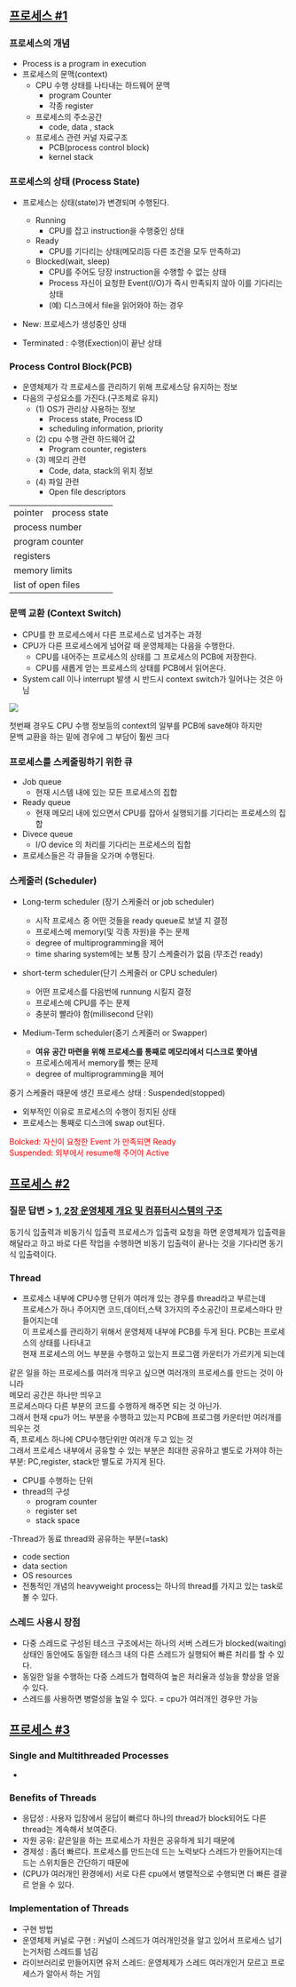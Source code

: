 ## [프로세스 #1](https://core.ewha.ac.kr/publicview/C0101020140318134023355997?vmode=f)

### 프로세스의 개념

- Process is a program in execution
- 프로세스의 문맥(context)
  - CPU 수행 상태를 나타내는 하드웨어 문맥
    - program Counter
    - 각종 register
  - 프로세스의 주소공간
    - code, data , stack
  - 프로세스 관련 커널 자료구조
    - PCB(process control block)
    - kernel stack



### 프로세스의  상태 (Process State)

- 프로세스는 상태(state)가 변경되며 수행된다.
  - Running
    - CPU를 잡고 instruction을 수행중인 상태
  - Ready
    - CPU를 기다리는 상태(메모리등 다른 조건을 모두 만족하고)
  - Blocked(wait, sleep)
    - CPU를 주어도 당장 instruction을 수행할 수 없는 상태
    - Process 자신이 요청한 Event(I/O)가 즉시 만족되지 않아 이를 기다리는 상태
    - (예) 디스크에서 file을 읽어와야 하는 경우

- New: 프로세스가 생성중인 상태
- Terminated : 수행(Exection)이 끝난 상태



### Process Control Block(PCB)

- 운영체제가 각 프로세스를 관리하기 위해 프로세스당 유지하는 정보
- 다음의 구성요소를 가진다.(구조체로 유지)
  - (1) OS가 관리상 사용하는 정보
    - Process state, Process ID
    - scheduling information, priority
  - (2) cpu 수행 관련 하드웨어 값
    - Program counter, registers
  - (3) 메모리 관련
    - Code, data, stack의 위치 정보
  - (4) 파일 관련
    - Open file descriptors

<table>
  <tr>
  <td>pointer</td>
  <td>process state</td>
  </tr>
  <tr>
  <td colspan=2>process number</td>
  </tr>

  <tr>
  <td colspan=2>program counter</td>
  </tr>

  <tr>
  <td colspan=2>registers</td>
  </tr>

  <tr>
  <td colspan=2>memory limits</td>
  </tr>

  <tr>
  <td colspan=2>list of open files</td>
  </tr>
</table>


### 문맥 교환 (Context Switch)

- CPU를 한 프로세스에서 다른 프로세스로 넘겨주는 과정
- CPU가 다른 프로세스에게 넘어갈 때 운영체제는 다음을 수행한다.
  - CPU를 내어주는 프로세스의 상태를 그 프로세스의 PCB에 저장한다.
  - CPU를 새롭게 얻는 프로세스의 상태를 PCB에서 읽어온다.
- System call 이나 interrupt 발생 시 반드시 context switch가 일어나는 것은 아님

![](./img/3강%20문맥교환.png)  

첫번째 경우도 CPU 수행 정보등의 context의 일부를 PCB에 save해야 하지만  
문백 교환을 하는 밑에 경우에 그 부담이 훨씬 크다  


### 프로세스를 스케줄링하기 위한 큐

- Job queue
  - 현재 시스템 내에 있는 모든 프로세스의 집합
- Ready queue
  - 현재 메모리 내에 있으면서 CPU를 잡아서 실행되기를 기다리는 프로세스의 집합
- Divece queue
  - I/O device 의 처리를 기다리는 프로세스의 집합
- 프로세스들은 각 큐들을 오가며 수행된다.

### 스케줄러 (Scheduler)

- Long-term scheduler (장기 스케줄러 or job scheduler)
  - 시작 프로세스 중 어떤 것들을 ready queue로 보낼 지 결정
  - 프로세스에 memory(및 각종 자원)을 주는 문제
  - degree of multiprogramming을 제어
  - time sharing system에는 보통 장기 스케줄러가 없음 (무조건 ready)
- short-term scheduler(단기 스케줄러 or CPU scheduler)
  - 어떤 프로세스를 다음번에 runnung 시킬지 결정
  - 프로세스에 CPU를 주는 문제
  - 충분히 빨라야 함(millisecond 단위)
  
- Medium-Term scheduler(중기 스케줄러 or Swapper)
  - **여유 공간 마련을 위해 프로세스를 통째로 메모리에서 디스크로 쫓아냄**
  - 프로세스에게서 memory를 뺏는 문제
  - degree of multiprogramming을 제어
  
중기 스케줄러 때문에 생긴 프로세스 상태 : Suspended(stopped)
   - 외부적인 이유로 프로세스의 수행이 정지된 상태
   - 프로세스는 통째로 디스크에 swap out된다.

<p style="color:red">
  Bolcked: 자신이 요청한 Event 가 만족되면 Ready<br>
  Suspended: 외부에서 resume해 주어야 Active
</p>

## [프로세스 #2](https://core.ewha.ac.kr/publicview/C0101020140321141759959993?vmode=f)

### 질문 답변 > [1, 2장 운영체제 개요 및 컴퓨터시스템의 구조](운영체제/1,-2장-운영체제-개요-및-컴퓨터시스템의-구조.md)

동기식 입출력과 비동기식 입출력
프로세스가 입출력 요청을 하면 운영체제가 입출력을 해달라고 하고 바로 다른 작업을 수행하면 비동기
입출력이 끝나는 것을 기다리면 동기식 입출력이다.  

### Thread

- 프로세스 내부에 CPU수행 단위가 여러개 있는 경우를 thread라고 부르는데  
프로세스가 하나 주어지면 코드,데이터,스택 3가지의 주소공간이 프로세스마다 만들어지는데  
  이 프로세스를 관리하기 위해서 운영체제 내부에 PCB를 두게 된다.
  PCB는 프로세스의 상태를 나타내고   
  현재 프로세스의 어느 부분을 수행하고 있는지 프로그램 카운터가 가르키게 되는데  
  
같은 일을 하는 프로세스를 여러개 띄우고 싶으면 여러개의 프로세스를 만드는 것이 아니라  
메모리 공간은 하나만 띄우고  
프로세스마다 다른 부분의 코드를 수행하게 해주면 되는 것 아닌가.  
그래서 현재 cpu가 어느 부분을 수행하고 있는지 PCB에 프로그램 카운터만 여러개를 띄우는 것  
즉, 프로세스 하나에 CPU수행단위만 여러개 두고 있는 것  
그래서 프로세스 내부에서 공유할 수 있는 부분은 최대한 공유하고 
별도로 가져야 하는 부분: PC,register, stack만 별도로 가지게 된다.  

- CPU를 수행하는 단위
- thread의 구성
  - program counter
  - register set
  - stack space
  
-Thread가 동료 thread와 공유하는 부분(=task)
  - code section
  - data section
  - OS resources
- 전통적인 개념의 heavyweight process는 하나의 thread를 가지고 있는 task로 볼 수 있다.

### 스레드 사용시 장점
- 다중 스레드로 구성된 테스크 구조에서는 하나의 서버 스레드가 blocked(waiting) 상태인 동안에도 동일한 테스크 내의 다른 스레드가 실행되어 빠른 처리를 할 수 있다.
- 동일한 일을 수행하는 다중 스레드가 협력하여 높은 처리율과 성능을 향상을 얻을 수 있다.
- 스레드를 사용하면 병렬성을 높일 수 있다. = cpu가 여러개인 경우만 가능


## [프로세스 #3](https://core.ewha.ac.kr/publicview/C0101020140321143516139010?vmode=f)

### Single and Multithreaded Processes

- 

### Benefits of Threads

- 응답성 : 사용자 입장에서 응답이 빠르다 하나의 thread가 block되어도 다른 thread는 계속해서 보여준다. 
- 자원 공유: 같은일을 하는 프로세스가 자원은 공유하게 되기 때문에
- 경제성 : 좀더 빠르다. 프로세스를 만드는데 드는 노력보다 스레드가 만들어지는데 드는 스위치들은 간단하기 때문에
- (CPU가 여러개인 환경에서) 서로 다른 cpu에서 병렬적으로 수행되면 더 빠른 결괄르 얻을 수 있다.

### Implementation of Threads

- 구현 방법
- 운영체제 커널로 구현 : 커널이 스레드가 여러개인것을 알고 있어서 프로세스 넘기는거처럼 스레드를 넘김
- 라이브러리로 만들어지면 유저 스레드: 운영체제가 스레드 여러개인거 모르고 프로세스가 알아서 하는 거임

